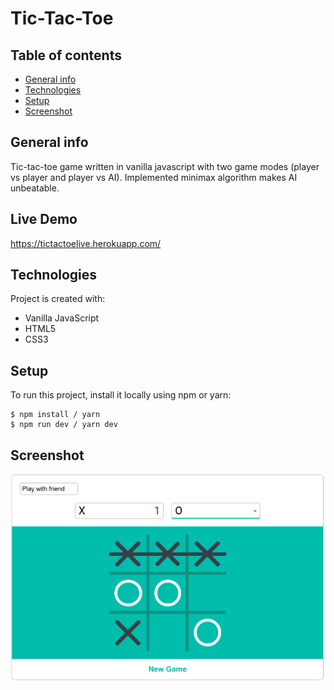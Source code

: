 # Tic-Tac-Toe

## Table of contents

- [General info](#general-info)
- [Technologies](#tenchnologies)
- [Setup](#setup)
- [Screenshot](#screenshot)

## General info

Tic-tac-toe game written in vanilla javascript with two game modes (player vs player and player vs AI). Implemented minimax algorithm makes AI unbeatable.

## Live Demo

https://tictactoelive.herokuapp.com/

## Technologies

Project is created with:

- Vanilla JavaScript
- HTML5
- CSS3

## Setup

To run this project, install it locally using npm or yarn:

```
$ npm install / yarn
$ npm run dev / yarn dev
```

## Screenshot

![image](./screenshots/ss.png)
